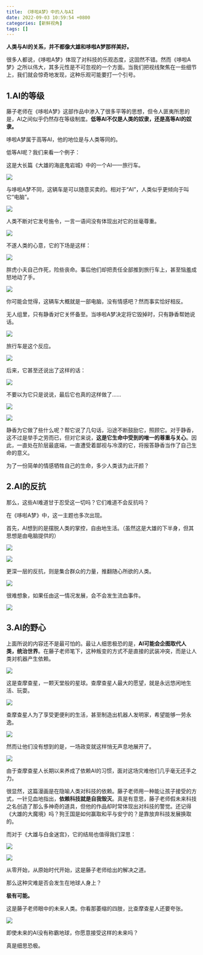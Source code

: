 ```yaml
---
title: 《哆啦A梦》中的人与AI
date: 2022-09-03 10:59:54 +0800
categories: [新鲜视角]
tags: []
---
```



**人类与AI的关系，并不都像大雄和哆啦A梦那样美好。**

很多人都说，《哆啦A梦》体现了对科技的乐观态度，这固然不错。然而《哆啦A梦》之所以伟大，其多元性是不可忽视的一个方面。当我们把视线聚焦在一些细节上，我们就会惊奇地发现，这种乐观可能要打一个引号。

## 1.AI的等级

藤子老师在《哆啦A梦》这部作品中渗入了很多平等的思想，但令人匪夷所思的是，AI之间似乎仍然存在等级制度。**低等AI不仅是人类的奴隶，还是高等AI的奴隶。**

哆啦A梦属于高等AI，他的地位是与人类等同的。

低等AI呢？我们来看一个例子：

这是大长篇《大雄的海底鬼岩城》中的一个AI——旅行车。

![](https://pic3.zhimg.com/80/v2-421af7962e4dc78e6737fffa1564b9f9_1440w.png?source=c8b7c179)

与哆啦A梦不同，这辆车是可以随意买卖的。相对于“AI”，人类似乎更倾向于叫它“电脑”。

![](https://picx.zhimg.com/80/v2-a8c5019655c8c745a783783538919332_1440w.png?source=c8b7c179)

人类不断对它发号施令，一言一语间没有体现出对它的丝毫尊重。

![](https://pic3.zhimg.com/80/v2-29dbba494992293a3239f3a0faf7b3bc_1440w.png?source=c8b7c179)

不遂人类的心意，它的下场是这样：

![](https://pic3.zhimg.com/80/v2-88968e972c90f0ab0bb74351b128182e_1440w.png?source=c8b7c179)

胖虎小夫自己作死，险些丧命。事后他们却把责任全部推到旅行车上，甚至恼羞成怒地动了手。

![](https://pic1.zhimg.com/80/v2-e9aee8c33883ea03e29760e0c363f1a9_1440w.png?source=c8b7c179)

你可能会觉得，这辆车大概就是一部电脑，没有情感吧？然而事实恰好相反。

无人组里，只有静香对它关怀备至。当哆啦A梦决定将它毁掉时，只有静香帮她说话。

![](https://pic3.zhimg.com/80/v2-ed28abb670062b3e16652f4dd911252f_1440w.png?source=c8b7c179)

旅行车是这个反应。

![](https://pic2.zhimg.com/80/v2-19634c04aa0a3ef064339ef1af38d9d8_1440w.png?source=c8b7c179)

后来，它甚至还说出了这样的话：

![](https://pic1.zhimg.com/80/v2-de78e0dcb9b30fc832c6eeee9e8358dd_1440w.png?source=c8b7c179)

不要以为它只是说说，最后它也真的这样做了……

![](https://pic3.zhimg.com/80/v2-7c2937808056954ded651817ad800811_1440w.png?source=c8b7c179)

  

![](https://pic2.zhimg.com/80/v2-a66481d3d0be078b54522eeb9cdc0293_1440w.png?source=c8b7c179)

静香为它做了些什么呢？帮它说了几句话，沿途不断鼓励它，照顾它。对于静香，这不过是举手之劳而已，但对它来说，**这是它生命中受到的唯一的尊重与关心**。因此，一直处在阶层最底端，一直遭受着鄙视与冷漠的它，将报答静香当作了自己生命的意义。

为了一份简单的情感牺牲自己的生命，多少人类该为此汗颜？

## 2.AI的反抗

那么，这些AI难道甘于忍受这一切吗？它们难道不会反抗吗？

在《哆啦A梦》中，这一主题也多次出现。

首先，AI想到的是摆脱人类的掌控，自由地生活。（虽然这是大雄的下半身，但其思想是由电脑提供的）

![](https://pic1.zhimg.com/80/v2-3e048f3be3ce1dd291995d8a0ef01087_1440w.jpg?source=c8b7c179)

![](https://picx.zhimg.com/80/v2-6a591f609638dac187c7b9b8a704d466_1440w.png?source=c8b7c179)

更深一层的反抗，则是集合群众的力量，推翻随心所欲的人类。

![](https://pic1.zhimg.com/80/v2-fcdade7179b137a953d44bf4b4e3eef6_1440w.png?source=c8b7c179)

很难想象，如果任由这一情况发展，会不会发生流血事件。

![](https://pica.zhimg.com/80/v2-5a2d76f87c0e98ad5aa5168dd9cd08e6_1440w.png?source=c8b7c179)

## 3.AI的野心

上面所说的内容还不是最可怕的。最让人细思极恐的是，**AI可能会企图取代人类，统治世界**。在藤子老师笔下，这种叛变的方式不是直接的武装冲突，而是让人类对机器产生依赖。

![](https://pica.zhimg.com/80/v2-d62ac4a2d7400f9044dd89cb2c097aa4_1440w.jpg?source=c8b7c179)

这是查摩查星，一颗天堂般的星球。查摩查星人最大的愿望，就是永远悠闲地生活、玩耍。

![](https://pic2.zhimg.com/80/v2-1fcf2c9b2b5eeddea0357749be0ff62f_1440w.jpg?source=c8b7c179)

查摩查星人为了享受更便利的生活，甚至制造出机器人发明家，希望能够一劳永逸。

![](https://pica.zhimg.com/80/v2-a35b0a8439b9febc4c0dff77c7cb49b5_1440w.jpg?source=c8b7c179)

然而让他们没有想到的是，一场政变就这样悄无声息地展开了。

![](https://pic2.zhimg.com/80/v2-3d604fd3398ad45d342cdfe9dc7e6a1a_1440w.jpg?source=c8b7c179)

由于查摩查星人长期以来养成了依赖AI的习惯，面对这场灾难他们几乎毫无还手之力。

很显然，这篇漫画是在隐喻人类对科技的依赖。藤子老师用一种能让孩子接受的方式，一针见血地指出，**依赖科技就是自我毁灭**。真是有意思，藤子老师假未来科技之名创造了那么多神奇的道具，但他的作品却时常体现出对科技的警觉。还记得《大雄的大魔境》吗？狗王国是如何赢取和平与安宁的？是靠放弃科技发展换取的。

而对于《大雄与白金迷宫》，它的结局也值得我们深思：

![](https://pic3.zhimg.com/80/v2-be60ec931533962195f98c4ec87cb381_1440w.png?source=c8b7c179)

![](https://picx.zhimg.com/80/v2-299405729e9819006765b78ec810e4ce_1440w.png?source=c8b7c179)

从零开始，从原始时代开始，这是藤子老师给出的解决之道。
</br>

那么这种灾难是否会发生在地球人身上？

**极有可能。**

这是藤子老师眼中的未来人类。你看那萎缩的四肢，比查摩查星人还要夸张。

![](https://pic1.zhimg.com/80/v2-c7aa83c06e64099a5b1d617d54c48b0f_1440w.png?source=c8b7c179)

即使未来的AI没有称霸地球，你愿意接受这样的未来吗？

真是细思恐极。